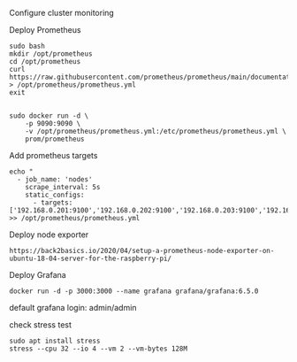 Configure cluster monitoring


Deploy Prometheus
```
sudo bash
mkdir /opt/prometheus
cd /opt/prometheus
curl https://raw.githubusercontent.com/prometheus/prometheus/main/documentation/examples/prometheus.yml > /opt/prometheus/prometheus.yml
exit


sudo docker run -d \
    -p 9090:9090 \
    -v /opt/prometheus/prometheus.yml:/etc/prometheus/prometheus.yml \
    prom/prometheus
```

Add prometheus targets
```
echo "
  - job_name: 'nodes'
    scrape_interval: 5s
    static_configs:
      - targets: ['192.168.0.201:9100','192.168.0.202:9100','192.168.0.203:9100','192.168.0.204:9100','192.168.0.205:9100','192.168.0.206:9100','192.168.0.207:9100']" >> /opt/prometheus/prometheus.yml
```

Deploy node exporter
```
https://back2basics.io/2020/04/setup-a-prometheus-node-exporter-on-ubuntu-18-04-server-for-the-raspberry-pi/
```

Deploy Grafana
```
docker run -d -p 3000:3000 --name grafana grafana/grafana:6.5.0
```
default grafana login: admin/admin


check stress test
```
sudo apt install stress
stress --cpu 32 --io 4 --vm 2 --vm-bytes 128M
```